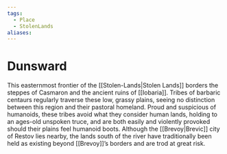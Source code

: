 ```yaml
---
tags:
  - Place
  - StolenLands
aliases:
---
```

# Dunsward
This easternmost frontier of the [[Stolen-Lands|Stolen Lands]] borders the steppes of Casmaron and the ancient ruins of [[Iobaria]]. Tribes of barbaric centaurs regularly traverse these low, grassy plains, seeing no distinction between this region and their pastoral homeland. Proud and suspicious of humanoids, these tribes avoid what they consider human lands, holding to an ages-old unspoken truce, and are both easily and violently provoked should their plains feel humanoid boots. Although the [[Brevoy|Brevic]] city of Restov lies nearby, the lands south of the river have traditionally been held as existing beyond [[Brevoy]]’s borders and are trod at great risk.
